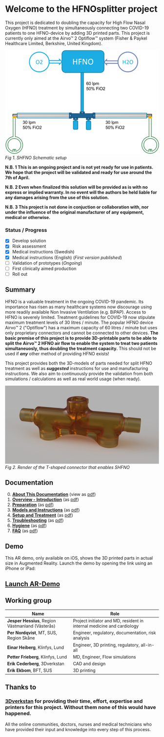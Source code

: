 # Welcome to the HFNOsplitter project

This project is dedicated to doubling the capacity for High Flow Nasal Oxygen (HFNO) treatment by simultaneously connecting two COVID-19 patients to one HFNO-device by adding 3D printed parts.
This project is currently only aimed at the Airvo™ 2 Optiflow™ system (Fisher & Paykel Healthcare Limited, Berkshire, United Kingdom).

![SHFNO Schematic setup](Meta/Schematics%20and%20Renders/SHFNOschema.png 'SHFNO Schematic setup')
_Fig 1. SHFNO Schematic setup_

**N.B. 1 This is an ongoing project and is not yet ready for use in patients.
We hope that the project will be validated and ready for use around the 7th of April.**

**N.B. 2 Even when finalized this solution will be provided as is with no express or implied warranty.
In no event will the authors be held liable for any damages arising from the use of this solution.**

**N.B. 3 This project is not done in conjuction or collaboration with, nor under the influence of the original manufacturer of any equipment, medical or otherwise.**

### Status / Progress

- [x] Develop solution
- [x] Risk assessment
- [x] Medical instructions (Swedish)
- [x] Medical instructions (English) (_First version published_)
- [ ] Validation of prototypes (_Ongoing_)
- [ ] First clinically aimed production
- [ ] Roll out

## Summary

HFNO is a valuable treatment in the ongoing COVID-19 pandemic. Its importance has risen as many healthcare systems now discourage using more readily available Non Invasive Ventilation (e.g. BiPAP). Access to HFNO is severely limited. Treatment guidelines for COVID-19 now stipulate maximum treatment levels of 30 litres / minute. The popular HFNO device Airvo™ 2 ("Optiflow") has a maximum capacity of 60 litres / minute but uses only proprietary connectors and cannot be connected to other devices.
**The basic premise of this project is to provide 3D-printable parts to be able to split the Airvo™ 2 HFNO air flow to enable the system to treat two patients simultaneuosly, thus doubling the treatment capacity.** This should not be used if _**any**_ other method of providing HFNO exists!

This project provides both the 3D-models of parts needed for split HFNO treatment as well as _**suggested**_ instructions for use and manufacturing instructions. We also aim to continuously provide the validation from both simulations / calculations as well as real world usage (when ready).

![Render of T-Shaped Connector](Meta/Schematics%20and%20Renders/T-front.png 'Render of T-Shaped Connector')
_Fig 2. Render of the T-shaped connector that enables SHFNO_

## Documentation

0. [**About This Documentation**](Documentation/en/00%20About%20This%20Documentation.md) (view as [pdf](https://gitprint.com/hessius/HFNOsplitter/Documentation/en/00%20About%20This%20Documentation.md))
1. [**Overview - Introduction**](Documentation/en/01%20Overview%20-%20Introduction.md) (as [pdf](https://gitprint.com/hessius/HFNOsplitter/Documentation/en/01%20Overview%20-%20Introduction.md))
1. [**Preparation**](Documentation/en/02%20Preparation.md) (as [pdf](https://gitprint.com/hessius/HFNOsplitter/Documentation/en/02%20Preparation.md))
1. [**Models and Instructions**](Documentation/en/03%20Models%20and%20Instructions.md) (as [pdf](https://gitprint.com/hessius/HFNOsplitter/Documentation/en/03%20Models%20and%20Instructions.md))
1. [**Setup and Treatment**](Documentation/en/04%20Setup%20and%20Treatment.md) (as [pdf](https://gitprint.com/hessius/HFNOsplitter/Documentation/en/04%20Setup%20and%20Treatment.md))
1. [**Troubleshooting**](Documentation/en/05%20Troubleshooting.md) (as [pdf](https://gitprint.com/hessius/HFNOsplitter/Documentation/en/05%20Troubleshooting.md))
1. [**Hygiene**](Documentation/en/06%20Hygiene.md) (as [pdf](https://gitprint.com/hessius/HFNOsplitter/Documentation/en/06%20Hygiene.md))
1. [**FAQ**](Documentation/en/07%20FAQ.md) (as [pdf](https://gitprint.com/hessius/HFNOsplitter/Documentation/en/07%20FAQ.md))

## Demo

This AR demo, only available on iOS, shows the 3D printed parts in actual size in Augmented Reality. Launch the demo by opening the link using an iPhone or iPad:

## [Launch AR-Demo](https://github.com/hessius/HFNOsplitter/blob/master/Meta/Other/Complete%20Set%20-%20Orientation.usdz?raw=true)

## Working group

| Name                                              | Role                                                                   |
| ------------------------------------------------- | ---------------------------------------------------------------------- |
| **Jesper Hessius**, Region Västmanland (Västerås) | Project initiator and MD, resident in internal medicine and cardiology |
| **Per Nordqvist**, MT, SUS, Region Skåne          | Engineer, regulatory, documentation, risk analysis                     |
| **Einar Heiberg**, Klinfys, Lund                  | Engineer, 3D printing, regulatory, all-in-all                          |
| **Petter Frieberg**, Klinfys, Lund                | MD, Engineer, Flow simulations                                         |
| **Erik Cederberg**, 3Dverkstan                    | CAD and design                                                         |
| **Erik Ekbom**, BFT, SUS                          | 3D printing                                                            |

## Thanks to

### [3Dverkstan](http://3dverkstan.se) for providing their time, effort, expertise and printers for this project. Without them none of this would have happened.

All the online communities, doctors, nurses and medical technicians who have provided their input and knowledge into every step of this process.
